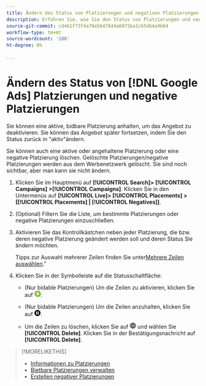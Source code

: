 ```yaml
---
title: Ändern des Status von Platzierungen und negativen Platzierungen
description: Erfahren Sie, wie Sie den Status von Platzierungen und negativen Platzierungen für [!DNL Google Ads].
source-git-commit: cd461f73f4a70a5647844a6075ba1c65d64a9b04
workflow-type: tm+mt
source-wordcount: '180'
ht-degree: 0%

---
```


# Ändern des Status von [!DNL Google Ads] Platzierungen und negative Platzierungen

Sie können eine aktive, bidbare Platzierung anhalten, um das Angebot zu deaktivieren. Sie können das Angebot später fortsetzen, indem Sie den Status zurück in &quot;aktiv&quot;ändern.

Sie können auch eine aktive oder angehaltene Platzierung oder eine negative Platzierung löschen. Gelöschte Platzierungen/negative Platzierungen werden aus dem Werbenetzwerk gelöscht. Sie sind noch sichtbar, aber man kann sie nicht ändern.

1. Klicken Sie im Hauptmenü auf **[!UICONTROL Search]> [!UICONTROL Campaigns] >[!UICONTROL Campaigns]**. Klicken Sie in den Untermenüs auf **[!UICONTROL Live]> [!UICONTROL Placements] > \[[!UICONTROL Placements] \| [!UICONTROL Negatives]\]**.

1. (Optional) Filtern Sie die Liste, um bestimmte Platzierungen oder negative Platzierungen einzuschließen.

1. Aktivieren Sie das Kontrollkästchen neben jeder Platzierung, die bzw. deren negative Platzierung geändert werden soll und deren Status Sie ändern möchten.

   Tipps zur Auswahl mehrerer Zeilen finden Sie unter[Mehrere Zeilen auswählen](/help/search-social-commerce/common-tasks/navigation-editing-selection/multiple-rows-select.md).&quot;

1. Klicken Sie in der Symbolleiste auf die Statusschaltfläche:

   * (Nur bidable Platzierungen) Um die Zeilen zu aktivieren, klicken Sie auf ![Aktivieren](/help/search-social-commerce/assets/activate.png "Aktivieren").

   * (Nur bidable Platzierungen) Um die Zeilen anzuhalten, klicken Sie auf ![Anhalten](/help/search-social-commerce/assets/pause.png "Anhalten").

   * Um die Zeilen zu löschen, klicken Sie auf ![Mehr](/help/search-social-commerce/assets/more.png "Mehr") und wählen Sie **[!UICONTROL Delete]**. Klicken Sie in der Bestätigungsnachricht auf **[!UICONTROL Delete]**.

>[!MORELIKETHIS]
>
>* [Informationen zu Platzierungen](placement-about.md)
>* [Bietbare Platzierungen verwalten](placement-manage.md)
>* [Erstellen negativer Platzierungen](placement-negative-create.md)


